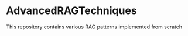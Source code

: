 # AdvancedRAGTechniques
This repository contains various RAG patterns implemented from scratch



        
